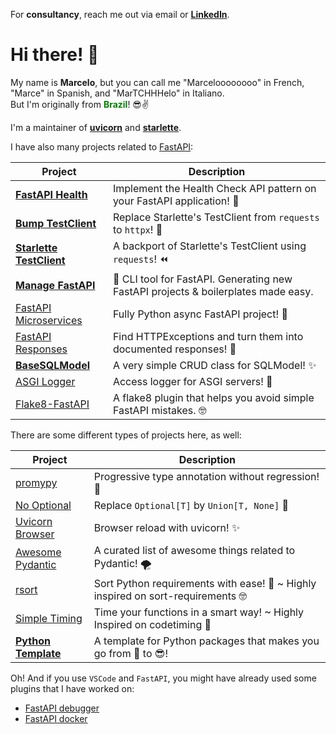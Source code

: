 For **consultancy**, reach me out via email or [**LinkedIn**](https://www.linkedin.com/in/marcelotryle/).

# Hi there! 👋

My name is **Marcelo**, but you can call me "Marceloooooooo" in French, "Marce" in Spanish, and "MarTCHHHelo" in Italiano.<br/>
But I'm originally from <b style="color:green">Brazil</b>! 😎✌️

I'm a maintainer of [**uvicorn**](https://github.com/encode/uvicorn) and [**starlette**](https://github.com/encode/starlette).

I have also many projects related to [FastAPI](https://fastapi.tiangolo.com/fastapi-people/#experts):

|  Project   | Description  |
|---|---|
| **[FastAPI Health]** | Implement the Health Check API pattern on your FastAPI application! :rocket: |
| **[Bump TestClient]** | Replace Starlette's TestClient from `requests` to `httpx`! :tada: |
| **[Starlette TestClient]** | A backport of Starlette's TestClient using `requests`! :rewind: |
| **[Manage FastAPI]** | :rocket: CLI tool for FastAPI. Generating new FastAPI projects & boilerplates made easy. |
| [FastAPI Microservices](https://github.com/Kludex/fastapi-microservices)   |  Fully Python async FastAPI project! :rocket: |
| [FastAPI Responses](https://github.com/Kludex/fastapi-responses) | Find HTTPExceptions and turn them into documented responses! :tada: |
| **[BaseSQLModel]** | A very simple CRUD class for SQLModel! ✨ |
| [ASGI Logger](https://github.com/Kludex/asgi-logger) | Access logger for ASGI servers! 🎉 |
| [Flake8-FastAPI](https://github.com/Kludex/flake8-fastapi) | A flake8 plugin that helps you avoid simple FastAPI mistakes. 🤓 |

There are some different types of projects here, as well:

|  Project   | Description  |
|---|---|
| [promypy](https://github.com/Kludex/promypy) | Progressive type annotation without regression! 🚀 |
| [No Optional](https://github.com/Kludex/no-optional) | Replace `Optional[T]` by `Union[T, None]` 👀 |
| [Uvicorn Browser](https://github.com/Kludex/uvicorn-browser) | Browser reload with uvicorn! ✨ |
| [Awesome Pydantic](https://github.com/Kludex/awesome-pydantic) | A curated list of awesome things related to Pydantic! 🌪️ |
| [rsort](https://github.com/Kludex/rsort) | Sort Python requirements with ease! :tada: ~ Highly inspired on sort-requirements 🤓 |
| [Simple Timing](https://github.com/Kludex/simpletiming) | Time your functions in a smart way! ~ Highly Inspired on codetiming :tada: |
| [**Python Template**](https://github.com/Kludex/python-template) | A template for Python packages that makes you go from :hot_face: to :sunglasses:! |

Oh! And if you use `VSCode` and `FastAPI`, you might have already used some plugins that I have worked on:

- [FastAPI debugger](https://github.com/microsoft/vscode-python/pull/14606)
- [FastAPI docker](https://github.com/microsoft/vscode-docker/pull/2740)

[FastAPI Health]: https://github.com/Kludex/fastapi-health
[Bump TestClient]: https://github.com/Kludex/bump-testclient
[Starlette TestClient]: https://github.com/Kludex/starlette-testclient
[Manage FastAPI]: https://github.com/ycd/manage-fastapi
[BaseSQLModel]: https://github.com/Kludex/basesqlmodel
